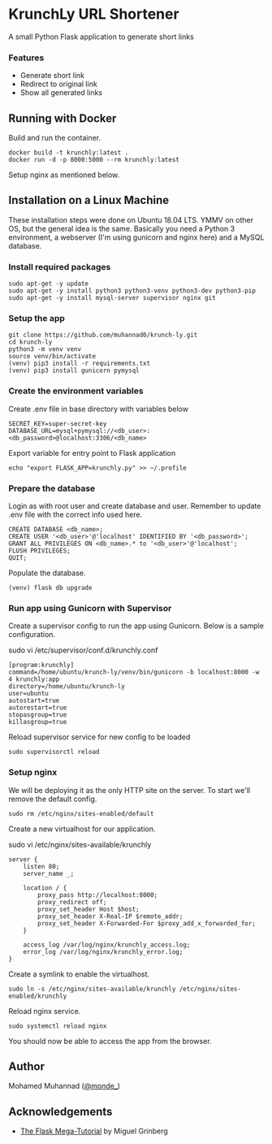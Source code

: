 # KrunchLy URL Shortener
A small Python Flask application to generate short links

### Features
- Generate short link
- Redirect to original link
- Show all generated links

## Running with Docker
Build and run the container.
```
docker build -t krunchly:latest .
docker run -d -p 8000:5000 --rm krunchly:latest
```

Setup nginx as mentioned below.
## Installation on a Linux Machine
These installation steps were done on Ubuntu 18.04 LTS. YMMV on other OS, but the general idea is the same. Basically you need a Python 3 environment, a webserver (I'm using gunicorn and nginx here) and a MySQL database.

### Install required packages
```
sudo apt-get -y update
sudo apt-get -y install python3 python3-venv python3-dev python3-pip
sudo apt-get -y install mysql-server supervisor nginx git
```
### Setup the app
```
git clone https://github.com/muhannad0/krunch-ly.git
cd krunch-ly
python3 -m venv venv
source venv/bin/activate
(venv) pip3 install -r requirements.txt
(venv) pip3 install gunicorn pymysql
```

### Create the environment variables
Create .env file in base directory with variables below
```
SECRET_KEY=super-secret-key
DATABASE_URL=mysql+pymysql://<db_user>:<db_password>@localhost:3306/<db_name>
```

Export variable for entry point to Flask application
```
echo "export FLASK_APP=krunchly.py" >> ~/.profile
```

### Prepare the database
Login as with root user and create database and user. Remember to update .env file with the correct info used here.
```
CREATE DATABASE <db_name>;
CREATE USER '<db_user>'@'localhost' IDENTIFIED BY '<db_password>';
GRANT ALL PRIVILEGES ON <db_name>.* to '<db_user>'@'localhost';
FLUSH PRIVILEGES;
QUIT;
```

Populate the database.
```
(venv) flask db upgrade
```

### Run app using Gunicorn with Supervisor
Create a supervisor config to run the app using Gunicorn. Below is a sample configuration.

sudo vi /etc/supervisor/conf.d/krunchly.conf
```
[program:krunchly]
command=/home/ubuntu/krunch-ly/venv/bin/gunicorn -b localhost:8000 -w 4 krunchly:app
directory=/home/ubuntu/krunch-ly
user=ubuntu
autostart=true
autorestart=true
stopasgroup=true
killasgroup=true
```
Reload supervisor service for new config to be loaded
```
sudo supervisorctl reload
```

### Setup nginx
We will be deploying it as the only HTTP site on the server. To start we'll remove the default config.
```
sudo rm /etc/nginx/sites-enabled/default
```
Create a new virtualhost for our application.

sudo vi /etc/nginx/sites-available/krunchly
```
server {
    listen 80;
    server_name _;

    location / {
        proxy_pass http://localhost:8000;
        proxy_redirect off;
        proxy_set_header Host $host;
        proxy_set_header X-Real-IP $remote_addr;
        proxy_set_header X-Forwarded-For $proxy_add_x_forwarded_for;
    }

    access_log /var/log/nginx/krunchly_access.log;
    error_log /var/log/nginx/krunchly_error.log;
}
```
Create a symlink to enable the virtualhost.
```
sudo ln -s /etc/nginx/sites-available/krunchly /etc/nginx/sites-enabled/krunchly
```

Reload nginx service.
```
sudo systemctl reload nginx
```

You should now be able to access the app from the browser.

## Author
Mohamed Muhannad ([@monde_](https://twitter.com/monde_))

## Acknowledgements
- [The Flask Mega-Tutorial](https://blog.miguelgrinberg.com/post/the-flask-mega-tutorial-part-i-hello-world) by Miguel Grinberg